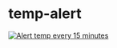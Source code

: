 # temp-alert

[![Alert temp every 15 minutes](https://github.com/santi-eidu/temp-alert/actions/workflows/workflow.yaml/badge.svg?branch=main)](https://github.com/santi-eidu/temp-alert/actions/workflows/workflow.yaml)
